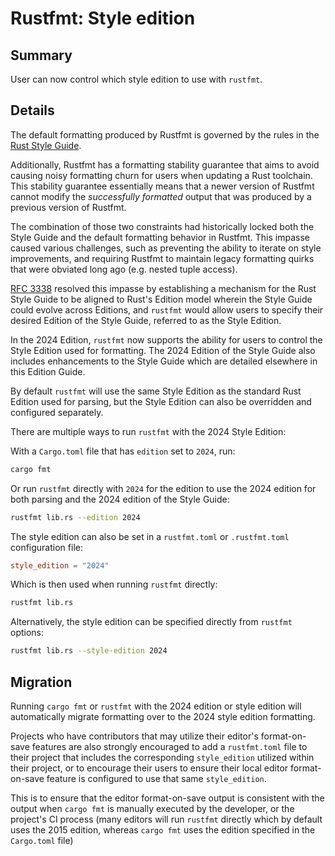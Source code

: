 # Rustfmt: Style edition

## Summary

User can now control which style edition to use with `rustfmt`. 

## Details

The default formatting produced by Rustfmt is governed
by the rules in the [Rust Style Guide].

Additionally, Rustfmt has a formatting stability guarantee that aims
to avoid causing noisy formatting churn for users when updating a
Rust toolchain. This stability guarantee essentially means that a newer
version of Rustfmt cannot modify the _successfully formatted_ output
that was produced by a previous version of Rustfmt.

The combination of those two constraints had historically locked both
the Style Guide and the default formatting behavior in Rustfmt. This
impasse caused various challenges, such as preventing the ability to
iterate on style improvements, and requiring Rustfmt to maintain legacy
formatting quirks that were obviated long ago (e.g. nested tuple access).

[RFC 3338] resolved this impasse by establishing a mechanism for the
Rust Style Guide to be aligned to Rust's Edition model wherein the
Style Guide could evolve across Editions, and `rustfmt` would allow users
to specify their desired Edition of the Style Guide, referred to as the Style Edition. 

In the 2024 Edition, `rustfmt` now supports the ability for users to control
the Style Edition used for formatting. The 2024 Edition of the Style Guide also
includes enhancements to the Style Guide which are detailed elsewhere in this Edition Guide.

By default `rustfmt` will use the same Style Edition as the standard Rust Edition
used for parsing, but the Style Edition can also be overridden and configured separately. 

There are multiple ways to run `rustfmt` with the 2024 Style Edition:

With a `Cargo.toml` file that has `edition` set to `2024`, run:

```sh
cargo fmt
```

Or run `rustfmt` directly with `2024` for the edition to use the 2024 edition
for both parsing and the 2024 edition of the Style Guide:

```sh
rustfmt lib.rs --edition 2024
```

The style edition can also be set in a `rustfmt.toml` or `.rustfmt.toml` configuration file:
```toml
style_edition = "2024"
``` 

Which is then used when running `rustfmt` directly:
```sh
rustfmt lib.rs
```

Alternatively, the style edition can be specified directly from `rustfmt` options:

```sh
rustfmt lib.rs --style-edition 2024
```

[Rust Style Guide]: ../../style-guide/index.html
[RFC 3338]: https://rust-lang.github.io/rfcs/3338-style-evolution.html

## Migration

Running `cargo fmt` or `rustfmt` with the 2024 edition or style edition will
automatically migrate formatting over to the 2024 style edition formatting.

Projects who have contributors that may utilize their editor's format-on-save
features are also strongly encouraged to add a `rustfmt.toml` file to their project
that includes the corresponding `style_edition` utilized within their project, or to
encourage their users to ensure their local editor format-on-save feature is
configured to use that same `style_edition`.

This is to ensure that the editor format-on-save output is consistent with the
output when `cargo fmt` is manually executed by the developer, or the project's CI
process (many editors will run `rustfmt` directly which by default uses the 2015
edition, whereas `cargo fmt` uses the edition specified in the `Cargo.toml` file)
